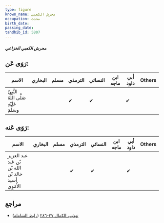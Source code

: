 ```yaml
---
type: figure
known_name: محرش الكعبي
occupation: محدث
birth_date:
passing_date:
tahdhib_id: 5807
---
```

##### محرش الكعبي الخزاعي

## رَوَى عَن:
| الاسم                                      | البخاري | مسلم | الترمذي | النسائي | ابن ماجه | أبي داود | Others |
| ------------------------------------------ | ------- | ---- | ------- | ------- | -------- | -------- | ------ |
| النَّبِيّ صَلَّى اللَّهُ عَلَيْهِ وسَلَّمَ |         |      | ✔       | ✔       |          | ✔        |        |
## رَوَى عَنه:
| الاسم                                                | البخاري | مسلم | الترمذي | النسائي | ابن ماجه | أبي داود | Others |
| ---------------------------------------------------- | ------- | ---- | ------- | ------- | -------- | -------- | ------ |
| عبد العزيز بْن عَبد الله بْن خالد بْن أسيد الأُمَوِي |         |      | ✔       | ✔       |          | ✔        |        |
## مراجع
- [تهذيب الكمال ٢٧-٢٨٦](obsidian://open?vault=Tahdhib-al-Kamal&file=Figures/٥٨٠٧-محرش%20الكعبي%20الخزاعي) ([رابط الشاملة](https://shamela.ws/book/3722/14675))